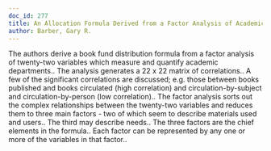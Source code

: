 ```yaml
---
doc_id: 277
title: An Allocation Formula Derived from a Factor Analysis of Academic Department
author: Barber, Gary R.
---
```


The authors derive a book fund distribution formula from a factor analysis 
of twenty-two variables which measure and quantify academic departments.. The
analysis generates a 22 x 22 matrix of correlations.. A few of the significant
correlations are discussed; e.g. those between books published and books 
circulated (high correlation) and circulation-by-subject and 
circulation-by-person (low correlation).. The factor analysis sorts out the 
complex relationships between the twenty-two variables and reduces them to 
three main factors - two of which seem to describe materials used and users.. 
The third may describe needs.. The three factors are the chief elements in the 
formula.. Each factor can be represented by any one or more of the variables 
in that factor..